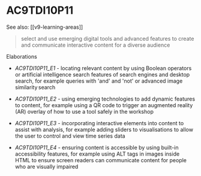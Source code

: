 
# AC9TDI10P11 

See also: [[v9-learning-areas]]

> select and use emerging digital tools and advanced features to create and communicate interactive content for a diverse audience

Elaborations


- _AC9TDI10P11_E1_ - locating relevant content by using Boolean operators or artificial intelligence search features of search engines and desktop search, for example queries with 'and' and 'not' or advanced image similarity search

- _AC9TDI10P11_E2_ - using emerging technologies to add dynamic features to content, for example using a QR code to trigger an augmented reality (AR) overlay of how to use a tool safely in the workshop

- _AC9TDI10P11_E3_ - incorporating interactive elements into content to assist with analysis, for example adding sliders to visualisations to allow the user to control and view time series data

- _AC9TDI10P11_E4_ - ensuring content is accessible by using built-in accessibility features, for example using ALT tags in images inside HTML to ensure screen readers can communicate content for people who are visually impaired
